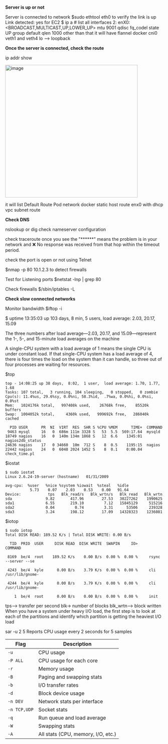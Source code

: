 
**Server is up or not**

Server is connected to network 
$sudo ethtool eth0 
to verify the link is up
Link detected: yes
for EC2 
$ ip a # list all interfaces
2: enX0: <BROADCAST,MULTICAST,UP,LOWER_UP> mtu 9001 qdisc fq_codel state UP group default qlen 1000
other than that it will have
flannel
docker 
cni0
veth1 and veth4
lo --> loopback 

**Once the server is connected, check the route**

ip addr show

<img width="422" alt="image" src="https://github.com/user-attachments/assets/0398b00a-387a-48a9-bad3-c4028213488e" />

it will list 
Default Route
Pod network
docker
static host route enx0 with dhcp
vpc subnet route

**Check DNS**

nslookup or dig 
check nameserver configuration 

check traceroute 
once you see the "******" means the problem is in your network and ❌ No response was received from that hop within the timeout period.

check the port is open or not using Telnet 

$nmap -p 80 10.1.2.3
to detect firewalls 

Test for Listening ports
$netstat -lnp | grep 80

Check firewalls 
$/sbin/iptables -L 

**Check slow connected networks**

Monitor bandwidth 
$iftop -i 

$ uptime
13:35:03 up 103 days, 8 min, 5 users, load average: 2.03, 20.17, 15.09

The three numbers after load average—2.03, 20.17, and 15.09—represent the 1-, 5-, and 15-minute load averages on the machine

A single-CPU system with a load average of 1 means the single CPU is under constant load. If that single-CPU system has a load average of 4, there is four times the load on the system than it can handle, so three out of four processes are waiting for resources.

$top
```shell
top - 14:08:25 up 38 days,  8:02,  1 user,  load average: 1.70, 1.77, 1.68
Tasks: 107 total,   3 running, 104 sleeping,   0 stopped,   0 zombie
Cpu(s): 11.4%us, 29.6%sy, 0.0%ni, 58.3%id,  .7%wa, 0.0%hi, 0.0%si, 0.0%st
Mem:   1024176k total,   997408k used,    26768k free,    85520k buffers
Swap:  1004052k total,     4360k used,   999692k free,   286040k cached

  PID USER      PR  NI  VIRT  RES  SHR S %CPU %MEM      TIME+  COMMAND
 9463 mysql     16   0  686m 111m 3328 S   53  5.5  569:17.64  mysqld
18749 nagios    16   0  140m 134m 1868 S   12  6.6    1345:01  nagios2db_status
24636 nagios    17   0 34660  10m  712 S    8  0.5    1195:15  nagios
22442 nagios    24   0  6048 2024 1452 S    8  0.1    0:00.04  check_time.pl
```

$iostat 
```shell
$ sudo iostat
Linux 2.6.24-19-server (hostname)   01/31/2009

avg-cpu:  %user   %nice %system %iowait  %steal   %idle
           5.73    0.07    2.03    0.53    0.00   91.64
Device:            tps   Blk_read/s   Blk_wrtn/s   Blk_read   Blk_wrtn
sda               9.82       417.96        27.53   30227262    1990625
sda1              6.55       219.10         7.12   15845129     515216
sda2              0.04         0.74         3.31      53506     239328
sda3              3.24       198.12        17.09   14328323    1236081
```

$iotop
```shell
$ sudo iotop
Total DISK READ: 189.52 K/s | Total DISK WRITE: 0.00 B/s

  TID  PRIO  USER     DISK READ  DISK WRITE  SWAPIN     IO>     COMMAND

 8169  be/4  root    189.52 K/s    0.00 B/s  0.00 %  0.00 %     rsync --server --se

 4243  be/4  kyle      0.00 B/s    3.79 K/s  0.00 %  0.00 %     cli /usr/lib/gnome-

 4244  be/4  kyle      0.00 B/s    3.79 K/s  0.00 %  0.00 %     cli /usr/lib/gnome-

    1  be/4  root      0.00 B/s    0.00 B/s  0.00 %  0.00 %     init
```

tps--> transfer per second
blk-> number of blocks 
blk_wrtn--> block written 
When you have a system under heavy I/O load, the first step is to look at each of the partitions and identify which partition is getting the heaviest I/O load

sar -u 2 5
Reports CPU usage every 2 seconds for 5 samples

| Flag                          | Description                        |
| ----------------------------- | ---------------------------------- |
| `-u`                          | CPU usage                          |
| `-P ALL`                      | CPU usage for each core            |
| `-r`                          | Memory usage                       |
| `-B`                          | Paging and swapping stats          |
| `-b`                          | I/O transfer rates                 |
| `-d`                          | Block device usage                 |
| `-n DEV`                      | Network stats per interface        |
| `-n TCP,UDP`                  | Socket stats                       |
| `-q`                          | Run queue and load average         |
| `-W`                          | Swapping stats                     |
| `-A`                          | All stats (CPU, memory, I/O, etc.) |




